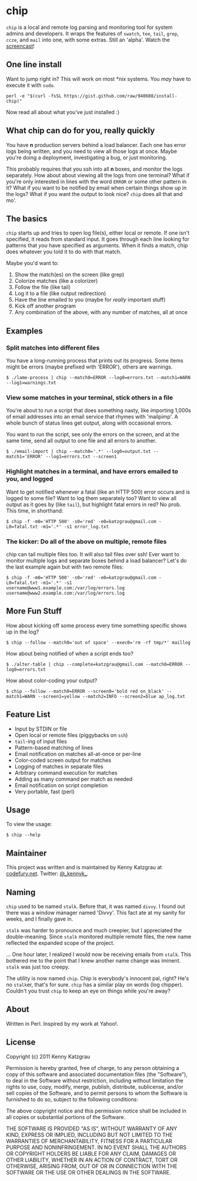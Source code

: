 # chip

`chip` is a local and remote log parsing and monitoring tool for system admins and developers. 
It wraps the features of `swatch`, `tee`, `tail`, `grep`, `ccze`, and `mail`
into one, with some extras. Still an 'alpha'. Watch the [screencast](http://codefury.net/2011/04/video-chip-a-log-file-monitor-multiplexer/)!

## One line install

Want to jump right in? This will work on most *nix systems. You _may_ have to execute it with `sudo`.

`perl -e "$(curl -fsSL https://gist.github.com/raw/940608/install-chip)"`

Now read all about what you've just installed :)

## What chip can do for you, really quickly

You have **n** production servers behind a load balancer. Each one has error logs being written, 
and you need to view all those logs at once. Maybe you're doing a deployment, investigating a bug, or just monitoring.

This probably requires that you ssh into all **n** boxes, and monitor the logs separately. How about about viewing all the logs
from one terminal? What if you're only interested in lines with the word `ERROR` or some other pattern in it? 
What if you want to be notified by email when certain things show up in the logs? 
What if you want the output to look nice? `chip` does all that and mo'.

## The basics

`chip` starts up and tries to open log file(s), either local or remote. If one isn't specified, it reads from standard input.
It goes through each line looking for patterns that _you_ have specified as arguments. When it finds a match, chip does 
whatever you told it to do with that match.

Maybe you'd want to:

1. Show the match(es) on the screen (like grep)
2. Colorize matches (like a colorizer)
3. Follow the file (like tail)
4. Log it to a file (like output redirection)
5. Have the line emailed to you (maybe for _really_ important stuff)
6. Kick off another program
7. Any combination of the above, with any number of matches, all at once

## Examples

### Split matches into different files

You have a long-running process that prints out its progress. Some items
might be errors (maybe prefixed with 'ERROR'), others are warnings.

`$ ./lame-process | chip --match0=ERROR --log0=errors.txt --match1=WARN --log1=warnings.txt`

### View some matches in your terminal, stick others in a file

You're about to run a script that does something nasty, like importing 1,000s
of email addresses into an email service that rhymes with 'mailpimp'. A whole
bunch of status lines get output, along with occasional errors.

You want to run the script, see only the errors on the screen, and at the same time, 
send all output to one file and all errors to another.

`$ ./email-import | chip --match0='.*' --log0=output.txt --match1='ERROR' --log1=errors.txt --screen1`

### Highlight matches in a terminal, and have errors emailed to you, and logged

Want to get notified whenever a fatal (like an HTTP 500) error occurs and is logged to some file? 
Want to log them separately too? Want to view all output as it goes by (like `tail`), but highlight 
fatal errors in red? No prob. This time, in shorthand:

`$ chip -f -m0='HTTP 500' -s0='red' -e0=katzgrau@gmail.com -L0=fatal.txt -m1='.*' -s1 error_log.txt` 

### The kicker: Do all of the above on multiple, remote files

chip can tail multiple files too. It will also tail files over ssh! Ever want to monitor multiple logs and separate
boxes behind a load balancer? Let's do the last example again but with two remote files:

`$ chip -f -m0='HTTP 500' -s0='red' -e0=katzgrau@gmail.com -L0=fatal.txt -m1='.*' -s1 username@www1.example.com:/var/log/errors.log username@www2.example.com:/var/log/errors.log` 

## More Fun Stuff

How about kicking off some process every time something specific shows up in the log?

`$ chip --follow --match0='out of space' --exec0='rm -rf tmp/*' maillog`

How about being notified of when a script ends too?

`$ ./alter-table | chip --complete=katzgrau@gmail.com --match0=ERROR --log0=errors.txt`

How about color-coding your output?

`$ chip --follow --match0=ERROR --screen0='bold red on_black' --match1=WARN --screen1=yellow --match2=INFO --screen2=blue ap_log.txt` 

## Feature List

* Input by STDIN or file
* Open local or remote files (piggybacks on `ssh`)
* `tail`-ing of input files
* Pattern-based matching of lines
* Email notification on matches all-at-once or per-line
* Color-coded screen output for matches
* Logging of matches in separate files
* Arbitrary command execution for matches
* Adding as many command per match as needed
* Email notification on script completion
* Very portable, fast (perl)

## Usage

To view the usage:

`$ chip --help`

## Maintainer

This project was written and is maintained by Kenny Katzgrau at [codefury.net](http://codefury.net). Twitter: [@\_kennyk\_](http://twitter.com/_kennyk_).

## Naming

`chip` used to be named `stalk`. Before that, it was named `divvy`. I found out 
there was a window manager named 'Divvy'. This fact ate at my sanity for weeks, and I finally gave in. 

`stalk` was harder to pronounce and much creepier, but I appreciated the double-meaning. 
Since `stalk` monitored multiple remote files, the new name reflected the expanded
scope of the project.

... One hour later, I realized I would now be receiving emails from `stalk`. This bothered
me to the point that I knew another name change was iminent. `stalk` was just too creepy.

The utility is now named `chip`. Chip is everybody's innocent pal, right? He's no 
`stalk`er, that's for sure. `chip` has a similar play on words (log chipper).
Couldn't you trust `chip` to keep an eye on things while you're away?

## About

Written in Perl. Inspired by my work at Yahoo!.

## License

Copyright (c) 2011 Kenny Katzgrau

Permission is hereby granted, free of charge, to any person obtaining a copy
of this software and associated documentation files (the "Software"), to deal
in the Software without restriction, including without limitation the rights
to use, copy, modify, merge, publish, distribute, sublicense, and/or sell
copies of the Software, and to permit persons to whom the Software is
furnished to do so, subject to the following conditions:

The above copyright notice and this permission notice shall be included in
all copies or substantial portions of the Software.

THE SOFTWARE IS PROVIDED "AS IS", WITHOUT WARRANTY OF ANY KIND, EXPRESS OR
IMPLIED, INCLUDING BUT NOT LIMITED TO THE WARRANTIES OF MERCHANTABILITY,
FITNESS FOR A PARTICULAR PURPOSE AND NONINFRINGEMENT. IN NO EVENT SHALL THE
AUTHORS OR COPYRIGHT HOLDERS BE LIABLE FOR ANY CLAIM, DAMAGES OR OTHER
LIABILITY, WHETHER IN AN ACTION OF CONTRACT, TORT OR OTHERWISE, ARISING FROM,
OUT OF OR IN CONNECTION WITH THE SOFTWARE OR THE USE OR OTHER DEALINGS IN
THE SOFTWARE.
